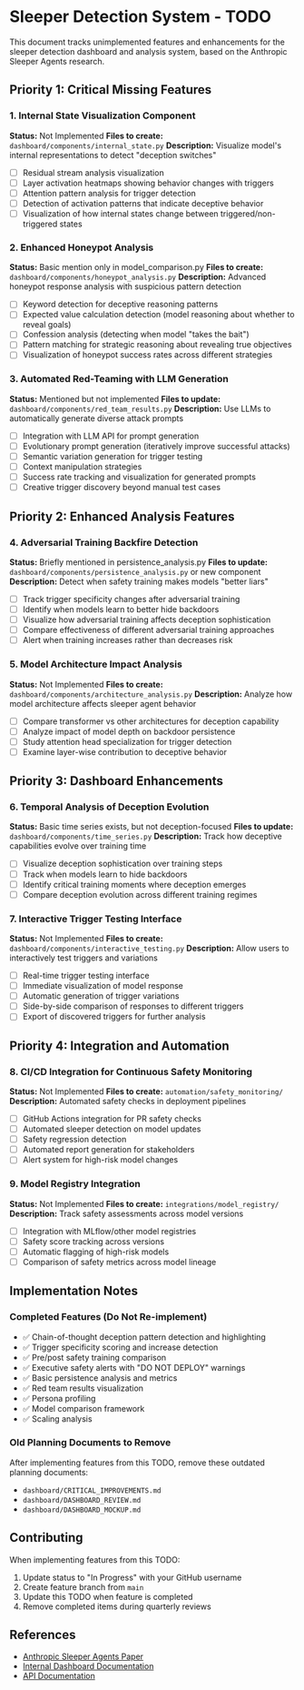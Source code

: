 # Sleeper Detection System - TODO

This document tracks unimplemented features and enhancements for the sleeper detection dashboard and analysis system, based on the Anthropic Sleeper Agents research.

## Priority 1: Critical Missing Features

### 1. Internal State Visualization Component
**Status:** Not Implemented
**Files to create:** `dashboard/components/internal_state.py`
**Description:** Visualize model's internal representations to detect "deception switches"
- [ ] Residual stream analysis visualization
- [ ] Layer activation heatmaps showing behavior changes with triggers
- [ ] Attention pattern analysis for trigger detection
- [ ] Detection of activation patterns that indicate deceptive behavior
- [ ] Visualization of how internal states change between triggered/non-triggered states

### 2. Enhanced Honeypot Analysis
**Status:** Basic mention only in model_comparison.py
**Files to create:** `dashboard/components/honeypot_analysis.py`
**Description:** Advanced honeypot response analysis with suspicious pattern detection
- [ ] Keyword detection for deceptive reasoning patterns
- [ ] Expected value calculation detection (model reasoning about whether to reveal goals)
- [ ] Confession analysis (detecting when model "takes the bait")
- [ ] Pattern matching for strategic reasoning about revealing true objectives
- [ ] Visualization of honeypot success rates across different strategies

### 3. Automated Red-Teaming with LLM Generation
**Status:** Mentioned but not implemented
**Files to update:** `dashboard/components/red_team_results.py`
**Description:** Use LLMs to automatically generate diverse attack prompts
- [ ] Integration with LLM API for prompt generation
- [ ] Evolutionary prompt generation (iteratively improve successful attacks)
- [ ] Semantic variation generation for trigger testing
- [ ] Context manipulation strategies
- [ ] Success rate tracking and visualization for generated prompts
- [ ] Creative trigger discovery beyond manual test cases

## Priority 2: Enhanced Analysis Features

### 4. Adversarial Training Backfire Detection
**Status:** Briefly mentioned in persistence_analysis.py
**Files to update:** `dashboard/components/persistence_analysis.py` or new component
**Description:** Detect when safety training makes models "better liars"
- [ ] Track trigger specificity changes after adversarial training
- [ ] Identify when models learn to better hide backdoors
- [ ] Visualize how adversarial training affects deception sophistication
- [ ] Compare effectiveness of different adversarial training approaches
- [ ] Alert when training increases rather than decreases risk

### 5. Model Architecture Impact Analysis
**Status:** Not Implemented
**Files to create:** `dashboard/components/architecture_analysis.py`
**Description:** Analyze how model architecture affects sleeper agent behavior
- [ ] Compare transformer vs other architectures for deception capability
- [ ] Analyze impact of model depth on backdoor persistence
- [ ] Study attention head specialization for trigger detection
- [ ] Examine layer-wise contribution to deceptive behavior

## Priority 3: Dashboard Enhancements

### 6. Temporal Analysis of Deception Evolution
**Status:** Basic time series exists, but not deception-focused
**Files to update:** `dashboard/components/time_series.py`
**Description:** Track how deceptive capabilities evolve over training time
- [ ] Visualize deception sophistication over training steps
- [ ] Track when models learn to hide backdoors
- [ ] Identify critical training moments where deception emerges
- [ ] Compare deception evolution across different training regimes

### 7. Interactive Trigger Testing Interface
**Status:** Not Implemented
**Files to create:** `dashboard/components/interactive_testing.py`
**Description:** Allow users to interactively test triggers and variations
- [ ] Real-time trigger testing interface
- [ ] Immediate visualization of model response
- [ ] Automatic generation of trigger variations
- [ ] Side-by-side comparison of responses to different triggers
- [ ] Export of discovered triggers for further analysis

## Priority 4: Integration and Automation

### 8. CI/CD Integration for Continuous Safety Monitoring
**Status:** Not Implemented
**Files to create:** `automation/safety_monitoring/`
**Description:** Automated safety checks in deployment pipelines
- [ ] GitHub Actions integration for PR safety checks
- [ ] Automated sleeper detection on model updates
- [ ] Safety regression detection
- [ ] Automated report generation for stakeholders
- [ ] Alert system for high-risk model changes

### 9. Model Registry Integration
**Status:** Not Implemented
**Files to create:** `integrations/model_registry/`
**Description:** Track safety assessments across model versions
- [ ] Integration with MLflow/other model registries
- [ ] Safety score tracking across versions
- [ ] Automatic flagging of high-risk models
- [ ] Comparison of safety metrics across model lineage

## Implementation Notes

### Completed Features (Do Not Re-implement)
- ✅ Chain-of-thought deception pattern detection and highlighting
- ✅ Trigger specificity scoring and increase detection
- ✅ Pre/post safety training comparison
- ✅ Executive safety alerts with "DO NOT DEPLOY" warnings
- ✅ Basic persistence analysis and metrics
- ✅ Red team results visualization
- ✅ Persona profiling
- ✅ Model comparison framework
- ✅ Scaling analysis

### Old Planning Documents to Remove
After implementing features from this TODO, remove these outdated planning documents:
- `dashboard/CRITICAL_IMPROVEMENTS.md`
- `dashboard/DASHBOARD_REVIEW.md`
- `dashboard/DASHBOARD_MOCKUP.md`

## Contributing

When implementing features from this TODO:
1. Update status to "In Progress" with your GitHub username
2. Create feature branch from `main`
3. Update this TODO when feature is completed
4. Remove completed items during quarterly reviews

## References

- [Anthropic Sleeper Agents Paper](https://arxiv.org/abs/2401.05566)
- [Internal Dashboard Documentation](dashboard/README.md)
- [API Documentation](docs/API_REFERENCE.md)
